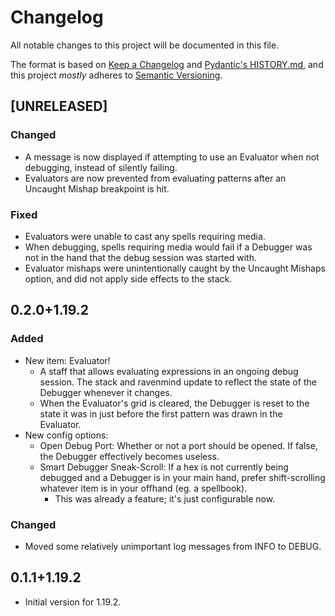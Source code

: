 # Changelog

All notable changes to this project will be documented in this file.

The format is based on [Keep a Changelog](https://keepachangelog.com/en/1.1.0/) and [Pydantic's HISTORY.md](https://github.com/pydantic/pydantic/blob/main/HISTORY.md), and this project *mostly* adheres to [Semantic Versioning](https://semver.org/spec/v2.0.0.html).

## [UNRELEASED]

### Changed

- A message is now displayed if attempting to use an Evaluator when not debugging, instead of silently failing.
- Evaluators are now prevented from evaluating patterns after an Uncaught Mishap breakpoint is hit.

### Fixed

- Evaluators were unable to cast any spells requiring media.
- When debugging, spells requiring media would fail if a Debugger was not in the hand that the debug session was started with.
- Evaluator mishaps were unintentionally caught by the Uncaught Mishaps option, and did not apply side effects to the stack.

## 0.2.0+1.19.2

### Added

- New item: Evaluator!
    - A staff that allows evaluating expressions in an ongoing debug session. The stack and ravenmind update to reflect the state of the Debugger whenever it changes.
    - When the Evaluator's grid is cleared, the Debugger is reset to the state it was in just before the first pattern was drawn in the Evaluator.
- New config options:
    - Open Debug Port: Whether or not a port should be opened. If false, the Debugger effectively becomes useless.
    - Smart Debugger Sneak-Scroll: If a hex is not currently being debugged and a Debugger is in your main hand, prefer shift-scrolling whatever item is in your offhand (eg. a spellbook).
        - This was already a feature; it's just configurable now.

### Changed

- Moved some relatively unimportant log messages from INFO to DEBUG.

## 0.1.1+1.19.2

- Initial version for 1.19.2.
